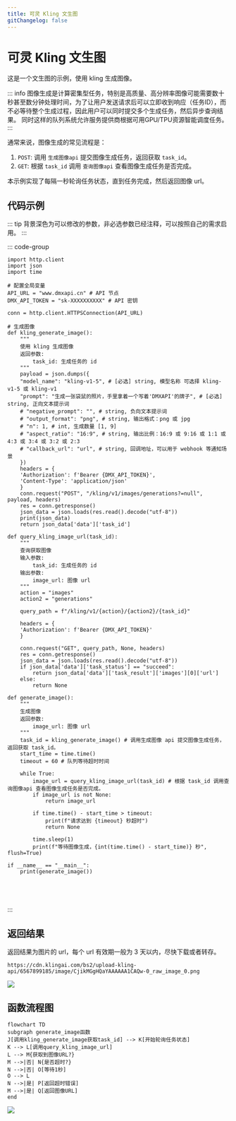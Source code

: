 ```yaml
---
title: 可灵 Kling 文生图
gitChangelog: false
---
```


# 可灵 Kling 文生图

这是一个文生图的示例，使用 kling 生成图像。

::: info
图像生成是计算密集型任务，特别是高质量、高分辨率图像可能需要数十秒甚至数分钟处理时间，为了让用户发送请求后可以立即收到响应（任务ID），而不必等待整个生成过程，因此用户可以同时提交多个生成任务，然后异步查询结果。
同时这样的队列系统允许服务提供商根据可用GPU/TPU资源智能调度任务。
:::

通常来说，图像生成的常见流程是：

1. `POST`: 调用 `生成图像api` 提交图像生成任务，返回获取 `task_id`。
2. `GET`: 根据 `task_id` 调用 `查询图像api` 查看图像生成任务是否完成。

本示例实现了每隔一秒轮询任务状态，直到任务完成，然后返回图像 url。

## 代码示例

::: tip
背景深色为可以修改的参数，非必选参数已经注释，可以按照自己的需求启用。
:::

::: code-group

```python[python]{6-7,19-25}
import http.client
import json
import time

# 配置全局变量
API_URL = "www.dmxapi.cn" # API 节点
DMX_API_TOKEN = "sk-XXXXXXXXXX" # API 密钥

conn = http.client.HTTPSConnection(API_URL)

# 生成图像
def kling_generate_image():
    """
    使用 kling 生成图像
    返回参数:
        task_id: 生成任务的 id
    """
    payload = json.dumps({
    "model_name": "kling-v1-5", # [必选] string, 模型名称 可选择 kling-v1-5 或 kling-v1
    "prompt": "生成一张袋鼠的照片，手里拿着一个写着'DMXAPI'的牌子", # [必选] string, 正向文本提示词
    # "negative_prompt": "", # string, 负向文本提示词
    # "output_format": "png", # string, 输出格式：png 或 jpg
    # "n": 1, # int, 生成数量 [1, 9]
    # "aspect_ratio": "16:9", # string, 输出比例：16:9 或 9:16 或 1:1 或 4:3 或 3:4 或 3:2 或 2:3
    # "callback_url": "url", # string, 回调地址，可以用于 webhook 等通知场景
    })
    headers = {
    'Authorization': f'Bearer {DMX_API_TOKEN}',
    'Content-Type': 'application/json'
    }
    conn.request("POST", "/kling/v1/images/generations?=null", payload, headers)
    res = conn.getresponse()
    json_data = json.loads(res.read().decode("utf-8"))
    print(json_data)
    return json_data['data']['task_id']

def query_kling_image_url(task_id):
    """
    查询获取图像
    输入参数:
        task_id: 生成任务的 id
    输出参数:
        image_url: 图像 url
    """
    action = "images"
    action2 = "generations"

    query_path = f"/kling/v1/{action}/{action2}/{task_id}"

    headers = {
    'Authorization': f'Bearer {DMX_API_TOKEN}'
    }

    conn.request("GET", query_path, None, headers)
    res = conn.getresponse()
    json_data = json.loads(res.read().decode("utf-8"))
    if json_data['data']['task_status'] == "succeed":
        return json_data['data']['task_result']['images'][0]['url']
    else: 
        return None

def generate_image():
    """
    生成图像
    返回参数:
        image_url: 图像 url
    """
    task_id = kling_generate_image() # 调用生成图像 api 提交图像生成任务，返回获取 task_id。
    start_time = time.time()
    timeout = 60 # 队列等待超时时间

    while True:
        image_url = query_kling_image_url(task_id) # 根据 task_id 调用查询图像api 查看图像生成任务是否完成。
        if image_url is not None:
            return image_url

        if time.time() - start_time > timeout:
            print(f"请求达到 {timeout} 秒超时")
            return None

        time.sleep(1)
        print(f"等待图像生成，{int(time.time() - start_time)} 秒", flush=True)

if __name__ == "__main__":
    print(generate_image())
```

```sh [shell]

```

```go [go]

```

```js [js]

```

```java [java]

```

:::

## 返回结果

返回结果为图片的 url，每个 url 有效期一般为 3 天以内，尽快下载或者转存。

```
https://cdn.klingai.com/bs2/upload-kling-api/6567899185/image/CjikMGgHQaYAAAAAA1CAQw-0_raw_image_0.png
```

![](https://cdn.jsdelivr.net/gh/timerring/scratchpad2023/2024/2025-05-04-23-33-40.png)

## 函数流程图

```mermaid
flowchart TD
subgraph generate_image函数
J[调用kling_generate_image获取task_id] --> K[开始轮询任务状态]
K --> L[调用query_kling_image_url]
L --> M{获取到图像URL?}
M -->|否| N{是否超时?}
N -->|否| O[等待1秒]
O --> L
N -->|是| P[返回超时错误]
M -->|是| Q[返回图像URL]
end
```

![](https://cdn.jsdelivr.net/gh/timerring/scratchpad2023/2024/2025-05-05-19-23-03.png)